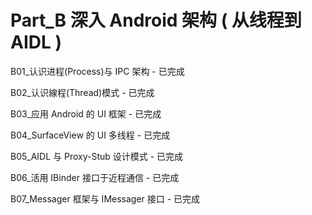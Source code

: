 # Part_B 深入 Android 架构 ( 从线程到 AIDL )

B01_认识进程(Process)与 IPC 架构 - 已完成

B02_认识線程(Thread)模式 - 已完成

B03_应用 Android 的 UI 框架 - 已完成

B04_SurfaceView 的 UI 多线程 - 已完成

B05_AIDL 与 Proxy-Stub 设计模式 - 已完成

B06_活用 IBinder 接口于近程通信 - 已完成

B07_Messager 框架与 IMessager 接口 - 已完成
